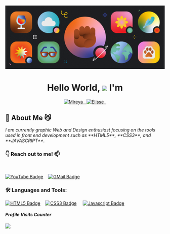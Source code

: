 [![Discord blog post image](img/611be3459c47a184461e7358_1_GjDtiXmt6O9LQzqFhxfzOQ.png)](https://assets-global.website-files.com/5f9072399b2640f14d6a2bf4/611be3459c47a184461e7358_1_GjDtiXmt6O9LQzqFhxfzOQ.png)

<!-- Intro Section -->
<h1 align="center"> Hello World, <img src="https://media.giphy.com/media/hvRJCLFzcasrR4ia7z/giphy.gif" width="40px"> I'm</h1>
<p align="center">
    <a href="https://github.com/rayanthoney" target="_self" >
    <img height="35px" src="https://img.shields.io/badge/-M%20I%20R%20E%20Y%20A-fac90c?style=plastic&for-the-badge&labelColor=1a1f1b&logo=Apache&logoColor=b39700  " alt="Mireya">&nbsp;&nbsp;
    <img height="35px" src="https://img.shields.io/badge/-E%20L%20I%20S%20S%20E-6cb7a0?style=plastic&for-the-badge&labelColor=1a1f1b&logo=ApacheKylin&logoColor=b39700  " alt="Elisse">&nbsp;&nbsp;
    </a>
</p>

<!-- About Me Section -->
<h2> 🐾 About Me 😼 </h2>
<p align+"left">
<em> I am currently graphic Web and Design enthusiast focusing on the tools used in front end development such as **HTML5**, **CSS3**, and **JAVASCRIPT**. </em>
</p>


<!-- Social Media Section -->

<h3 align="left"> 👇 Reach out to me! 📫 </h3>
<br>

[![YouTube Badge](https://img.shields.io/badge/-MireyaElisse-e74c3c?style=plastic&for-the-badge&labelColor=black&logo=youtube&logoColor=white)](https://www.youtube.com/channel/UCYDr7Mv7Cbq88L_JB-hM4Yg)&nbsp;&nbsp;&nbsp;
[![GMail Badge](https://img.shields.io/badge/-mireyaelisse@gmail-c0392b?style=plastc&for-the-badge&labelColor=black&logo=gmail&logoColor=white)](mailto:mireyaelisse@gmail.com)

<h3 align+"left"> 🛠️ Languages and Tools: </h3>

[![HTML5 Badge](https://img.shields.io/badge/-HTML-E44D26?style=plastiic&for-the-badge&labelColor=black&logo=html5&logoColor=E44D26)](#)&nbsp;&nbsp;&nbsp;&nbsp;[![CSS3 Badge](https://img.shields.io/badge/-CSS-1572B6?&style=plastic&for-the-badge&labelColor=black&logo=css3&logoColor=1572B6)](#)&nbsp;&nbsp;&nbsp;&nbsp;
[![Javascript Badge](https://img.shields.io/badge/-Javascript-F0DB4F?style=plastic&for-the-badge&labelColor=black&logo=javascript&logoColor=F0DB4F)](#)&nbsp;&nbsp;&nbsp;
<br>

_<h4 align="left">Profile Visits Counter<h4>_

![](https://komarev.com/ghpvc/?username=mireyaelisse-username&color=a771a5&style=plastic&label=WELCOME+VISITORS)
